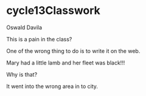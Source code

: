 # cycle13Classwork

Oswald Davila

This is a pain in the class?

One of the wrong thing to do is to write it on the web. 

Mary had a little lamb and her fleet was black!!!

Why is that?  

It went into the wrong area in to city.

